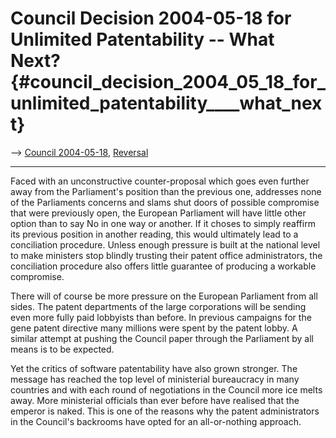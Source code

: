 # Council Decision 2004-05-18 for Unlimited Patentability \-- What Next? {#council_decision_2004_05_18_for_unlimited_patentability____what_next}

\--\> [ Council 2004-05-18](Cons040518En "wikilink"), [
Reversal](ConsReversEn "wikilink")

------------------------------------------------------------------------

Faced with an unconstructive counter-proposal which goes even further
away from the Parliament\'s position than the previous one, addresses
none of the Parliaments concerns and slams shut doors of possible
compromise that were previously open, the European Parliament will have
little other option than to say No in one way or another. If it choses
to simply reaffirm its previous position in another reading, this would
ultimately lead to a conciliation procedure. Unless enough pressure is
built at the national level to make ministers stop blindly trusting
their patent office administrators, the conciliation procedure also
offers little guarantee of producing a workable compromise.

There will of course be more pressure on the European Parliament from
all sides. The patent departments of the large corporations will be
sending even more fully paid lobbyists than before. In previous
campaigns for the gene patent directive many millions were spent by the
patent lobby. A similar attempt at pushing the Council paper through the
Parliament by all means is to be expected.

Yet the critics of software patentability have also grown stronger. The
message has reached the top level of ministerial bureaucracy in many
countries and with each round of negotiations in the Council more ice
melts away. More ministerial officials than ever before have realised
that the emperor is naked. This is one of the reasons why the patent
administrators in the Council\'s backrooms have opted for an
all-or-nothing approach.
